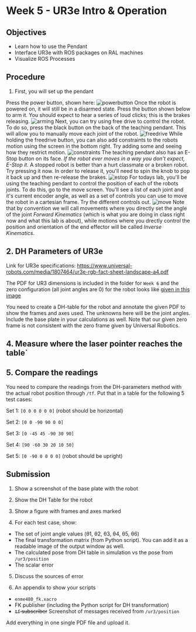 # Week 5 - UR3e Intro & Operation

## Objectives

- Learn how to use the Pendant
- Interface UR3e with ROS packages on RAL machines
- Visualize ROS Processes

## Procedure

1.  First, you will set up the pendant

Press the power button, shown here:
![powerbutton](assets/robot_pics/power)
Once the robot is powered on, it will still be in a disarmed state. Press the button shown below to arm it. You should expect to hear a series of loud clicks; this is the brakes releasing.
![arming](assets/robot_pics/arm)
Next, you can try using free drive to control the robot. To do so, press the black button on the back of the teaching pendant. This will allow you to manually move each joint of the robot.
![freedrive](assets/robot_pics/freedrive)
While holding the freedrive button, you can also add constraints to the robots motion using the screen in the bottom right. Try adding some and seeing how they restrict motion.
![constraints](assets/robot_pics/constraints) 
The teaching pendant also has an E-Stop button on its face. *If the robot ever moves in a way you don't expect, E-Stop it.* A stopped robot is better than a hurt classmate or a broken robot. Try pressing it now. In order to release it, you'll need to spin the knob to pop it back up and then re-release the brakes.
![estop](assets/robot_pics/estop)
For todays lab, you'll be using the teaching pendant to control the position of each of the robots joints. To do this, go to the move screen. You'll see a list of each joint and it's current encoder angle, as well as a set of controls you can use to move the robot in a cartesian frame. Try the different controls out.
![move](assets/robot_pics/move)
Note that by convention we will call movements where you directly set the angle of the joint *Forward Kinematics* (which is what you are doing in class right now and what this lab is about), while motions where you drectly control the position and orientation of the end effector will be called *Inverse Kinematics*.

## 2. DH Parameters of UR3e

Link for UR3e specifications: https://www.universal-robots.com/media/1807464/ur3e-rgb-fact-sheet-landscape-a4.pdf

The PDF for UR3 dimensions is included in the folder for ```Week 6``` and the zero configuration (all joint angles are 0) for the robot looks like [given in this image](images/UR3e_Zero_angle_Config.png)

You need to create a DH-table for the robot and annotate the given PDF to show the frames and axes used. The unknowns here will be the joint angles. Include the base plate in your calculations as well. Note that our given zero frame is not consistent with the zero frame given by Universal Robotics.

<!--
## 3. Creating a Publisher script to move the robot

(NEW) Bridge packages for custom topics between ur_driver and ENME480 labs

- Clone the following repositories into your workspace

```bash
git clone https://github.com/MarylandRoboticsCenter/ur3e_mrc.git
git clone https://github.com/ENME480/ur3e_enme480.git
```
- Build and source your workspace.


We have a predefined custom message for obtaining position and sending commands:

CommandUR3e.msg 
```
float64[] destination
float64 v
float64 a
bool io_0
```
(destination is the set of joint angles `[theta1 theta2 theta3 theta4 theta5 theta6]`)

PositionUR3e.msg
```
float64[] position
bool is_ready
```

(position is the set of 6DoF pose of the end effector `[x y z roll pitch yaw]`)

Now run the following command:
```bash
ros2 launch ur3e_enme480 ur3e_sim_enme480.launch.py
```

You should be able to see the topics `/ur3/position` and `/ur3/command`. Refer to this [link](https://github.com/ENME480/ur3e_enme480/tree/main) for details of the package and its usage.

~~Using the topic ```/joint_trajectory_controller/joint_trajectory``` and the message type ```JointTrajectory``` and ```JointTrajectoryPoint``` from ```trajectory_msgs```, create a publisher to move the robot to desired joint angles. Keep in mind that the angles given to th robot sould be in radians but we want to give the input in degrees so ensure that you have converted that.~~

Using the topic ```/ur3/command``` and the message type ```CommandUR3e``` from ```ur3e_mrc.msg```, create a publisher to move the robot to desired joint angles. Keep in mind that the angles given to the robot should be in radians but we want to give the input in degrees so ensure that you have converted that. You can set the velocity and acceleration as `1.0`

The second step is to create a function (or multiple functions) in the same Python class to calculate the end effector pose using forward kinematics via DH-parameters, and print that out as the final transformation matrix.

Your code will have a structure like this (it can be different but just a baseline)

```python
import ....

class ForwardKinematicsUR3e(...)

  def __init__(self): 
    ...
    ...

  def move_robot(...):
    ...
    ...

  def calculate_fk_from_dh(...):
    ...
    ...

    
def main(...):

  ...
  ...

if __name__ == '__main__':
  main()
```

Hint: Use the structure from your ```pubsub``` codes which you have done previously. ~~You can get the message info for ```JointTrajectory``` and ```JointTrajectoryPoint``` here: http://docs.ros.org/en/noetic/api/trajectory_msgs/html/msg/JointTrajectory.html & http://docs.ros.org/en/noetic/api/trajectory_msgs/html/msg/JointTrajectoryPoint.html~~

Your command should look something like this:

```bash
ros2 run <package_name> ur3e_fk 0 0 0 0 0 0
```
where the numbers represent the six joint angles in degrees. Hint: Look into how you can send arguments to a Python script

Don't forget to add the node to your ```setup.py``` in your package. -->

## 4. Measure where the laser pointer reaches the table`



## 5. Compare the readings 

You need to compare the readings from the DH-parameters method with the actual robot position through ```/tf```. Put that in a table for the following 5 test cases:

Set 1: ```[0 0 0 0 0 0]``` (robot should be horizontal)

Set 2: ```[0 0 -90 90 0 0]```

Set 3: ```[0 -45 45 -90 30 90]```

Set 4: ```[90 -60 30 20 10 50]```

Set 5: ```[0 -90 0 0 0 0]``` (robot should be upright)

## Submission

1. Show a screenshot of the base plate with the robot 

2. Show the DH Table for the robot

3. Show a figure with frames and axes marked

4. For each test case, show:

- The set of joint angle values (θ1, θ2, θ3, θ4, θ5, θ6)
- The final transformation matrix (from Python script). You can
add it as a readable image of the output window as well.
- The calculated pose from DH table in simulation vs the pose from ```/ur3/position```
- The scalar error

5. Discuss the sources of error

6. An appendix to show your scripts

- ```enme480_fk.xacro```
- FK publisher (including the Python script for DH transformation)
- ~~```tf``` subscriber~~ Screenshot of messages received from `/ur3/position`

Add everything in one single PDF file and upload it.






<!--
2. Interfacing the Robot with PC

Now that you've seen the teaching pendant we also want to demonstrate some of the same visualization tools you saw in the prior lab on the real robot. First, log into the ENME480 account on the computers (password ENME480) and locate the *commands2run.txt* file.  Open the file and follow the instructions within to allow the computer to control the robot. *Once this is done, the only control on the pendant which will do anything is the E-Stop button.* It is important whenever you are running code that one of your groupmates is holding the pendant and is ready to E-Stop if the robot moves unpredictably. 


3. Visualize ROS Processes on the Physical System


- Get the list of ROS topics
- Open up RQT
- Visualize Node Graphs
- You will be shown how to generate plots in RQT to analyze data
--!>





